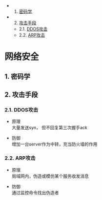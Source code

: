 <!-- vscode-markdown-toc -->
* 1. [密码学](#)
* 2. [攻击手段](#-1)
	* 2.1. [DDOS攻击](#DDOS)
	* 2.2. [ARP攻击](#ARP)

<!-- vscode-markdown-toc-config
	numbering=true
	autoSave=true
	/vscode-markdown-toc-config -->
<!-- /vscode-markdown-toc -->

# 网络安全
##  1. <a name=''></a>密码学


##  2. <a name='-1'></a>攻击手段
###  2.1. <a name='DDOS'></a>DDOS攻击
* 原理  
大量发送syn， 但不回复第三次握手ack

* 防御  
增加一台server作为中转，充当防火墙的作用

###  2.2. <a name='ARP'></a>ARP攻击
* 原理  
局域网内，伪造或模仿某个服务收发消息

* 防御  
通过监控命令找出伪造者